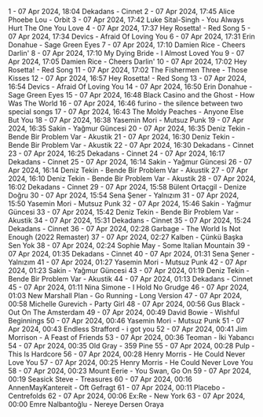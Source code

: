 1 - 07 Apr 2024, 18:04	Dekadans - Cinnet
2 - 07 Apr 2024, 17:45	Alice Phoebe Lou - Orbit
3 - 07 Apr 2024, 17:42	Luke Sital-Singh - You Always Hurt The One You Love
4 - 07 Apr 2024, 17:37	Hey Rosetta! - Red Song
5 - 07 Apr 2024, 17:34	Devics - Afraid Of Loving You
6 - 07 Apr 2024, 17:31	Erin Donahue - Sage Green Eyes
7 - 07 Apr 2024, 17:10	Damien Rice - Cheers Darlin'
8 - 07 Apr 2024, 17:10	My Dying Bride - I Almost Loved You
9 - 07 Apr 2024, 17:05	Damien Rice - Cheers Darlin'
10 - 07 Apr 2024, 17:02	Hey Rosetta! - Red Song
11 - 07 Apr 2024, 17:02	The Fishermen Three - Those Kisses
12 - 07 Apr 2024, 16:57	Hey Rosetta! - Red Song
13 - 07 Apr 2024, 16:54	Devics - Afraid Of Loving You
14 - 07 Apr 2024, 16:50	Erin Donahue - Sage Green Eyes
15 - 07 Apr 2024, 16:48	Black Casino and the Ghost - How Was The World
16 - 07 Apr 2024, 16:46	furino - the silence between two special songs
17 - 07 Apr 2024, 16:43	The Moldy Peaches - Anyone Else But You
18 - 07 Apr 2024, 16:38	Yasemin Mori - Mutsuz Punk
19 - 07 Apr 2024, 16:35	Sakin - Yağmur Güncesi
20 - 07 Apr 2024, 16:35	Deniz Tekin - Bende Bir Problem Var - Akustik
21 - 07 Apr 2024, 16:30	Deniz Tekin - Bende Bir Problem Var - Akustik
22 - 07 Apr 2024, 16:30	Dekadans - Cinnet
23 - 07 Apr 2024, 16:25	Dekadans - Cinnet
24 - 07 Apr 2024, 16:17	Dekadans - Cinnet
25 - 07 Apr 2024, 16:14	Sakin - Yağmur Güncesi
26 - 07 Apr 2024, 16:14	Deniz Tekin - Bende Bir Problem Var - Akustik
27 - 07 Apr 2024, 16:10	Deniz Tekin - Bende Bir Problem Var - Akustik
28 - 07 Apr 2024, 16:02	Dekadans - Cinnet
29 - 07 Apr 2024, 15:58	Bülent Ortaçgil - Denize Doğru
30 - 07 Apr 2024, 15:54	Sena Şener - Yalnızım
31 - 07 Apr 2024, 15:50	Yasemin Mori - Mutsuz Punk
32 - 07 Apr 2024, 15:46	Sakin - Yağmur Güncesi
33 - 07 Apr 2024, 15:42	Deniz Tekin - Bende Bir Problem Var - Akustik
34 - 07 Apr 2024, 15:31	Dekadans - Cinnet
35 - 07 Apr 2024, 15:24	Dekadans - Cinnet
36 - 07 Apr 2024, 02:28	Garbage - The World Is Not Enough (2022 Remaster)
37 - 07 Apr 2024, 02:27	Kalben - Çünkü Başka Sen Yok
38 - 07 Apr 2024, 02:24	Sophie May - Some Italian Mountain
39 - 07 Apr 2024, 01:35	Dekadans - Cinnet
40 - 07 Apr 2024, 01:31	Sena Şener - Yalnızım
41 - 07 Apr 2024, 01:27	Yasemin Mori - Mutsuz Punk
42 - 07 Apr 2024, 01:23	Sakin - Yağmur Güncesi
43 - 07 Apr 2024, 01:19	Deniz Tekin - Bende Bir Problem Var - Akustik
44 - 07 Apr 2024, 01:13	Dekadans - Cinnet
45 - 07 Apr 2024, 01:11	Nina Simone - I Hold No Grudge
46 - 07 Apr 2024, 01:03	New Marshall Plan - Go Running - Long Version
47 - 07 Apr 2024, 00:58	Michelle Gurevich - Party Girl
48 - 07 Apr 2024, 00:56	Gus Black - Out On The Amsterdam
49 - 07 Apr 2024, 00:49	David Bowie - Wishful Beginnings
50 - 07 Apr 2024, 00:46	Yasemin Mori - Mutsuz Punk
51 - 07 Apr 2024, 00:43	Endless Strafford - i got you
52 - 07 Apr 2024, 00:41	Jim Morrison - A Feast of Friends
53 - 07 Apr 2024, 00:36	Teoman - İki Yabancı
54 - 07 Apr 2024, 00:35	Old Gray - 359 Pine
55 - 07 Apr 2024, 00:28	Pulp - This Is Hardcore
56 - 07 Apr 2024, 00:28	Henry Morris - He Could Never Love You
57 - 07 Apr 2024, 00:25	Henry Morris - He Could Never Love You
58 - 07 Apr 2024, 00:23	Mount Eerie - You Swan, Go On
59 - 07 Apr 2024, 00:19	Seasick Steve - Treasures
60 - 07 Apr 2024, 00:16	AnnenMayKantereit - Oft Gefragt
61 - 07 Apr 2024, 00:11	Placebo - Centrefolds
62 - 07 Apr 2024, 00:06	Ex:Re - New York
63 - 07 Apr 2024, 00:00	Emre Nalbantoğlu - Nereye Dersen Oraya
